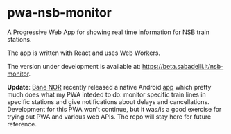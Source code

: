 # pwa-nsb-monitor

A Progressive Web App for showing real time information for NSB train stations.

The app is written with React and uses Web Workers.

The version under development is available at: https://beta.sabadelli.it/nsb-monitor.

**Update**: [Bane NOR](https://www.banenor.no/) recently released a native Android [app](https://play.google.com/store/apps/details?id=no.banenor.naa) which pretty much does what my PWA inteded to do: monitor specific train lines in specific stations and give notifications about delays and cancellations.
Development for this PWA won't continue, but it was/is a good exercise for trying out PWA and various web APIs.
The repo will stay here for future reference.

